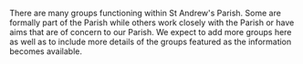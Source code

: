 There are many groups functioning within St Andrew\'s Parish. Some are
formally part of the Parish while others work closely with the Parish or
have aims that are of concern to our Parish. We expect to add more
groups here as well as to include more details of the groups featured as
the information becomes available.
